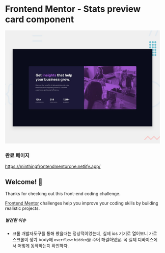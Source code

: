 # Frontend Mentor - Stats preview card component

![Design preview for the Stats preview card component coding challenge](./design/desktop-preview.jpg)

### 완료 페이지
https://minthingfrontendmentorone.netlify.app/

## Welcome! 👋

Thanks for checking out this front-end coding challenge.

[Frontend Mentor](https://www.frontendmentor.io) challenges help you improve your coding skills by building realistic projects.

##### 발견한 이슈

* 크롬 개발자도구를 통해 봤을때는 정상적이었는데, 실제 ios 기기로 열어보니 가로 스크롤이 생겨 body에 `overflow:hidden`을 주어 해결하였음. 꼭 실제 디바이스에서 어떻게 동작하는지 확인하자.